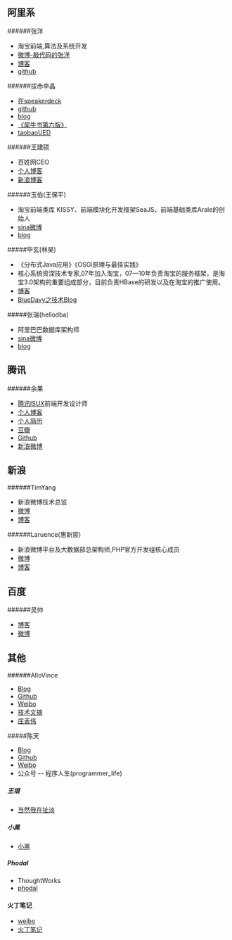 阿里系
-----
######张洋
* 淘宝前端,算法及系统开发
* [微博-敲代码的张洋](http://weibo.com/ericzhangbuaa)
* [博客](http://blog.codinglabs.org/)
* [github](https://github.com/ericzhang-cn)

######拔赤李晶
* [在speakerdeck](https://speakerdeck.com/lijing00333)
* [github](https://github.com/jayli)
* [blog](http://jayli.github.io/blog/index.html)
* [《犀牛书第六版》](http://book.douban.com/subject/10549733/)
* [taobaoUED](http://ued.taobao.com/blog/author/bachi/)

######王建硕
* 百姓网CEO
* [个人博客](http://home.wangjianshuo.com/cn/)
* [新浪博客](http://blog.sina.com.cn/wangjianshuo)

######玉伯(王保平)
* 淘宝前端类库 KISSY、前端模块化开发框架SeaJS、前端基础类库Arale的创始人
* [sina微博](http://weibo.com/lifesinger)
* [blog](https://github.com/lifesinger/lifesinger.github.com/issues?q=label%3Ablog)

#####毕玄(林昊)
* 《分布式Java应用》《OSGi原理与最佳实践》
* 核心系统资深技术专家,07年加入淘宝，07—10年负责淘宝的服务框架，是淘宝3.0架构的重要组成部分，目前负责HBase的研发以及在淘宝的推广使用。
* [博客](http://bluedavy.me/)
* [BlueDavy之技术Blog](http://www.blogjava.net/BlueDavy/archive/2005/07/05/7144.html)

#####张瑞(hellodba)
* 阿里巴巴数据库架构师
* [sina微博](http://weibo.com/hellodba)
* [blog](http://www.hellodb.net/)

腾讯
----
######余果
* [腾讯ISUX](http://isux.tencent.com/)前端开发设计师
* [个人博客](http://yuguo.us/weblog/)
* [个人简历](http://yuguo.us/profile/)
* [豆瓣](http://www.douban.com/people/yuguo/)
* [Github](https://github.com/yuguo?tab=repositories)
* [新浪微博](http://weibo.com/yuguous)

新浪
---
######TimYang
* 新浪微博技术总监
* [微博](http://weibo.com/timyang)
* [博客](http://timyang.net/)

######Laruence(惠新宸)
* 新浪微博平台及大数据部总架构师,PHP官方开发组核心成员
* [微博](http://weibo.com/laruence)
* [博客](http://www.laruence.com/)

百度
---
######吴帅
* [博客](http://www.imsiren.com/)
* [微博](http://weibo.com/imsiren)

其他
----
######AlloVince
* [Blog](http://avnpc.com/)
* [Github](https://github.com/AlloVince)
* [Weibo](http://weibo.com/avnpc)
* [技术文摘](https://www.evernote.com/pub/allovince/Tech)
* [庄表伟](http://www.zhuangbiaowei.com/blog/)

#####陈天
* [Blog](http://tchen.me/)
* [Github](https://github.com/tyrchen)
* [Weibo](http://weibo.com/tchen82?is_all=1)
* 公众号 -- 程序人生(programmer_life)

##### 王垠
* [当然我在扯淡](http://www.yinwang.org/)

##### 小黑
* [小黑](http://www.zahei.com/)

##### Phodal
* ThoughtWorks
* [phodal](https://www.phodal.com/)

#### 火丁笔记
* [weibo](http://weibo.com/huoding)
* [火丁笔记](http://huoding.com/)
